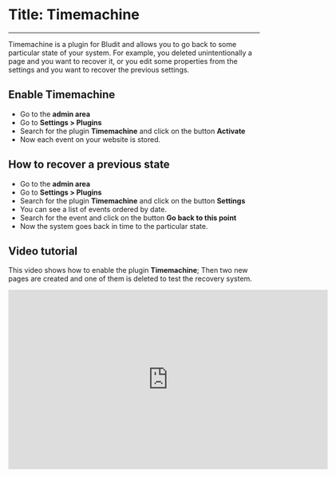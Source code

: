 # Title: Timemachine
<!-- Position: 2 -->
---
Timemachine is a plugin for Bludit and allows you to go back to some particular state of your system. For example, you deleted unintentionally a page and you want to recover it, or you edit some properties from the settings and you want to recover the previous settings.

## Enable Timemachine
- Go to the **admin area**
- Go to **Settings > Plugins**
- Search for the plugin **Timemachine** and click on the button **Activate**
- Now each event on your website is stored.

## How to recover a previous state
- Go to the **admin area**
- Go to **Settings > Plugins**
- Search for the plugin **Timemachine** and click on the button **Settings**
- You can see a list of events ordered by date.
- Search for the event and click on the button **Go back to this point**
- Now the system goes back in time to the particular state.

## Video tutorial
This video shows how to enable the plugin **Timemachine**; Then two new pages are created and one of them is deleted to test the recovery system.

<div class="video-embed">
	<iframe width="640" height="360" src="https://www.youtube.com/embed/30VuB1INVBg?rel=0&amp;showinfo=0" frameborder="0" gesture="media" allowfullscreen></iframe>
</div>